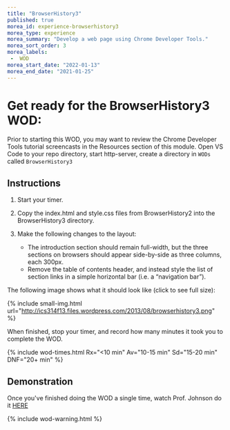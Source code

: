 ```yaml
---
title: "BrowserHistory3"
published: true
morea_id: experience-browserhistory3
morea_type: experience
morea_summary: "Develop a web page using Chrome Developer Tools."
morea_sort_order: 3
morea_labels:
 -  WOD 
morea_start_date: "2022-01-13"
morea_end_date: "2021-01-25"
---
```


# Get ready for the BrowserHistory3 WOD: 

Prior to starting this WOD, you may want to review the Chrome Developer Tools tutorial screencasts in the Resources section of this module. Open  VS Code to your repo directory, start http-server, create a directory in `WODs` called `BrowserHistory3`

## Instructions

  1. Start your timer.
  2. Copy the index.html and style.css files from BrowserHistory2 into the BrowserHistory3 directory.
  4. Make the following changes  to the layout:

     * The introduction section should remain full-width, but the three sections on browsers should appear side-by-side as three columns, each 300px.
     * Remove the table of contents header, and instead style the list of section links in a simple horizontal bar (i.e. a “navigation bar”).

The following image shows what it should look like (click to see full size):

{% include small-img.html url="http://ics314f13.files.wordpress.com/2013/08/browserhistory3.png" %}

When finished, stop your timer, and record how many minutes it took you to complete the WOD. 

{% include wod-times.html Rx="<10 min" Av="10-15 min" Sd="15-20 min" DNF="20+ min" %}

## Demonstration

Once you've finished doing the WOD a single time, watch Prof. Johnson do it [HERE](https://youtu.be/k69SI27sik8)

{% include wod-warning.html %}





